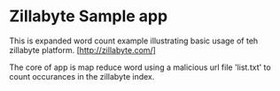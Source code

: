 # Zillabyte Sample app

This is expanded word count example illustrating basic usage of teh zillabyte platform. [http://zillabyte.com/]

The core of app is map reduce word using a malicious url file 'list.txt' to count occurances in the zillabyte index.
